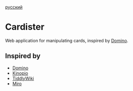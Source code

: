 [русский](README.ru.md)
# Cardister 

Web application for manipulating cards,
inspired by [Domino](https://kool.tools/domino/). 

## Inspired by

- [Domino](https://kool.tools/domino/) 
- [Kinopio](https://kinopio.club/)
- [TiddlyWiki](https://tiddlywiki.com/)
- [Miro](https://miro.com/)
